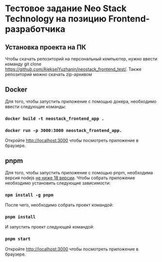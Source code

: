 # Тестовое задание Neo Stack Technology на позицию Frontend-разработчика

## Установка проекта на ПК
Чтобы скачать репозиторий на персональный компьютер, нужно ввести команду git clone https://github.com/AlekseiYuzhanin/neostack_frontend_test/.
Также репозиторий можно скачать zip-архивом

## Docker 
Для того, чтобы запустить приложение с помощью докера, необходимо ввести следующие команды:
### `docker build -t neostack_frontend_app .`
### `docker run -p 3000:3000 neostack_frontend_app.`

Откройте [http://localhost:3000](http://localhost:3000) чтобы посмотреть приложение в браузере.

## pnpm
Для того, чтобы запустить приложение с помощью pnpm, необходима версия nodejs <u>не ниже 18 версии</u>.
Чтобы собрать приложение необходимо установить следующие зависимости:
### `npm install -g pnpm`
После чего, необходимо собрать проект командой:
### `pnpm install`
И запустить проект следующей командой:
### `pnpm start`

Откройте [http://localhost:3000](http://localhost:3000) чтобы посмотреть приложение в браузере.
